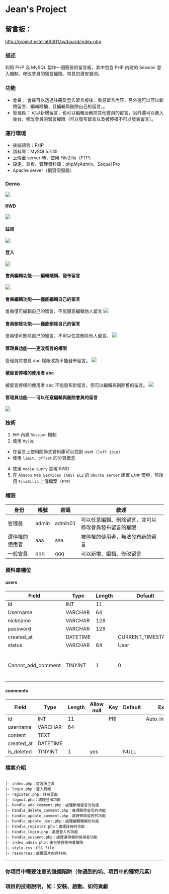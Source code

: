 # Jean's Project

## 留言板：
http://project.estella00911.tw/board/index.php
### 描述
利用 PHP 及 MySQL 製作一個簡易的留言板，其中包含 PHP 內建的 Session 登入機制、修改會員的留言權限、常見的資安漏洞。

### 功能
- 會員：
會員可以透過註冊及登入留言板後，看見留言內容，另外還可以可以新增留言、編輯暱稱，且編輯與刪除自己的留言，。
- 管理員：
可以新增留言，也可以編輯及刪除其他會員的留言，另外還可以進入後台，修改會員的留言權限（可以發布留言以及被停權不可以發表留言）。

### 運行環境
* 後端語言：PHP
* 資料庫：MySQL5.7.35
* 上傳至 server 時，使用 FileZilla（FTP）
* 設定、查看、管理資料庫：phpMyAdmin、Sequel Pro
* Apache server（網頁伺服器）
### Demo
![](https://github.com/estella00911/project/blob/main/src_demo/board/1_fisrtPage.gif?raw=true)
#### RWD
![](https://github.com/estella00911/project/blob/main/src_demo/board/10_RWD.gif?raw=true)
#### 註冊
![](https://github.com/estella00911/project/blob/main/src_demo/board/2_register.gif?raw=true)
#### 登入
![](https://github.com/estella00911/project/blob/main/src_demo/board/3_login.gif?raw=true)
#### 會員編輯功能——編輯暱稱、發布留言
![](https://github.com/estella00911/project/blob/main/src_demo/board/4_editNickAndAddComments.gif?raw=true)
#### 會員編輯功能——僅能編輯自己的留言
會員僅可編輯自己的留言，不能隨意編輯他人留言
![](https://github.com/estella00911/project/blob/main/src_demo/board/5_editOwnNoOthers.gif?raw=true)

#### 會員刪除功能——僅能刪除自己的留言
會員僅可刪除自己的留言，不可以任意刪除他人留言。
![](https://github.com/estella00911/project/blob/main/src_demo/board/6_deleteOwnNoOthers.gif?raw=true)
#### 管理員功能——更改留言的權限
管理員將會員 abc 權限改為不能發布留言。
![](https://github.com/estella00911/project/blob/main/src_demo/board/7_adminLoginAndSuspendAbc.gif?raw=true)

#### 被留言停權的使用者 abc
被留言停權的使用者 abc 不能發布新留言，但可以編輯與刪除舊的留言。
![](https://github.com/estella00911/project/blob/main/src_demo/board/8_suspendABCandAddEditDelete.gif?raw=true)
#### 管理員功能——可以任意編輯與刪除會員的留言
![](https://github.com/estella00911/project/blob/main/src_demo/board/9_adminCanEditDeleteOtherComment.gif?raw=true)

### 技術
1. `PHP` 內建 `Session` 機制
2. 使用 `MySQL`
 - 在留言上使用關聯式資料庫可以找到 user（`left join`）
 - 使用 `limit`、`offset` 的分頁概念 
4. 使用 `media query` 實現 RWD
5. 在 `Amazon Web Services (AWS) EC2` 的 `Ubuntu server` 建置 `LAMP` 環境，然後用 `FileZilla` 上傳檔案（`FTP`） 

### 權限
| 身份      | 帳號    | 密碼      | 敘述|
|---------|-------|---------|---------|
| 管理員     | admin | admin01 |可以任意編輯、刪除留言，並可以修改會員發布留言的權限|
| 遭停權的使用者 | aaa   | aaa     |被停權的使用者，無法發布新的留言|
| 一般會員    | qqq   | qqq     |可以新增、編輯、修改留言|

### 資料庫欄位
#### users
| Field                | Type     | Length | Default            | Key | Extra           |
|----------------------|----------|--------|--------------------|-----|-----------------|
| id                   | INT      | 11     |                    | PRI | auto\_increment |
| Username             | VARCHAR  | 64     |                    |     |                 |
| nickname             | VARCHAR  | 128    |                    |     |                 |
| password             | VARCHAR  | 128    |                    |     |                 |
| created\_at          | DATETIME |        | CURRENT\_TIMESTAMP |     |                 |
| status               | VARCHAR  | 64     | User               |     |                 |
| Cannot\_add\_comment | TINYINT  | 1      | 0                  |     |   1（= `True`, 意即不能新增留言）<br> 0（= `false`，可新增留言）              |
#### comments

| Field       | Type     | Length | Allow null | Key | Default | Extra           |
|-------------|----------|--------|------------|-----|---------|-----------------|
| id          | INT      | 11     |            | PRI |         | Auto\_increment |
| username    | VARCHAR  | 64     |            |     |         |                 |
| content     | TEXT     |        |            |     |         |                 |
| created\_at | DATETIME |        |            |     |         |                 |
| is\_deleted | TINYINT  | 1      | yes        |     |      NULL    |                 |

### 檔案介紹
```

|- index.php：留言版主頁
|- login.php：登入頁面
|- register.php：註冊頁面
|- logout.php：處理登出功能
|- handle_add_comment.php：處理新增留言的功能
|- handle_delete_comment.php：處理刪除留言的功能
|- handle_update_comment.php：處理修改留言的功能
|- handle_update_user.php：處理編輯暱稱的功能
|- handle_register.php：處理註冊的功能
|- handle_login.php：處理登入的功能
|- handle_suspend.php：處理遭停權的使用者功能
|- index_admin.php：後台管理使用者權限
|- style.css：CSS file
|- resources：放置圖片的資料夾。
```
<hr>

### 你項目中需要注意的幾個陷阱（你遇到的坑、項目中的獨特元素）

### 項目的技術說明，如：安裝、啟動、如何貢獻
